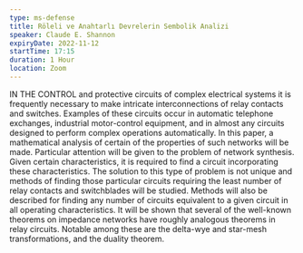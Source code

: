 ```yaml
---
type: ms-defense
title: Röleli ve Anahtarlı Devrelerin Sembolik Analizi
speaker: Claude E. Shannon
expiryDate: 2022-11-12
startTime: 17:15
duration: 1 Hour
location: Zoom
---
```

IN THE CONTROL and protective circuits of complex electrical systems it is frequently necessary to make intricate interconnections of relay contacts and switches. Examples of these circuits occur in automatic telephone exchanges, industrial motor-control equipment, and in almost any circuits designed to perform complex operations automatically. In this paper, a mathematical analysis of certain of the properties of such networks will be made. Particular attention will be given to the problem of network synthesis. Given certain characteristics, it is required to find a circuit incorporating these characteristics. The solution to this type of problem is not unique and methods of finding those particular circuits requiring the least number of relay contacts and switchblades will be studied. Methods will also be described for finding any number of circuits equivalent to a given circuit in all operating characteristics. It will be shown that several of the well-known theorems on impedance networks have roughly analogous theorems in relay circuits. Notable among these are the delta-wye and star-mesh transformations, and the duality theorem.